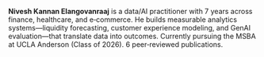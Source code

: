 **Nivesh Kannan Elangovanraaj** is a data/AI practitioner with 7 years across finance, healthcare, and e‑commerce. He builds measurable analytics systems—liquidity forecasting, customer experience modeling, and GenAI evaluation—that translate data into outcomes. Currently pursuing the MSBA at UCLA Anderson (Class of 2026). 6 peer‑reviewed publications.

